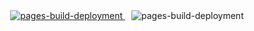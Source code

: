 <div align="center">
  <a href="#">
    <img src="https://github.com/coloredbytes/learninghub/actions/workflows/pages/pages-build-deployment/badge.svg?branch=gh-pages" alt="pages-build-deployment">
  </a>
  <img src="https://github.com/coloredbytes/learninghub/actions/workflows/pages/pages-build-deployment/badge.svg?branch=gh-pages" alt="pages-build-deployment" style="margin-left: 10px;">
</div>
